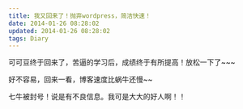 ```yaml
---
title: 我又回来了！抛弃wordpress，简洁快速！
date: 2014-01-26 08:28:02
updated: 2014-01-26 08:28:02
tags: Diary
---
```

可可豆终于回来了，苦逼的学习后，成绩终于有所提高！放松一下了~~~

好不容易，回来一看，博客速度比蜗牛还慢~~

七牛被封号！说是有不良信息。我可是大大的好人啊！！